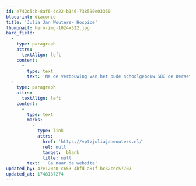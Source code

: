 ```yaml
---
id: e742c5cb-8af6-4c22-b146-738590e03360
blueprint: diaconie
title: 'Julia Jan Wouters- Hospice'
thumbnail: hero-img-1024x522.jpg
bard_field:
  -
    type: paragraph
    attrs:
      textAlign: left
    content:
      -
        type: text
        text: 'Na de verbouwing van het oude schoolgebouw SBO de Oerset is dit sinds april 2022 een prachtig Hospice geworden.'
  -
    type: paragraph
    attrs:
      textAlign: left
    content:
      -
        type: text
        marks:
          -
            type: link
            attrs:
              href: 'https://vptzjuliajanwouters.nl/'
              rel: null
              target: _blank
              title: null
        text: ' Ga naar de website'
updated_by: 47e120c0-c653-4bfd-a81f-bc32cec57707
updated_at: 1748187274
---
```

